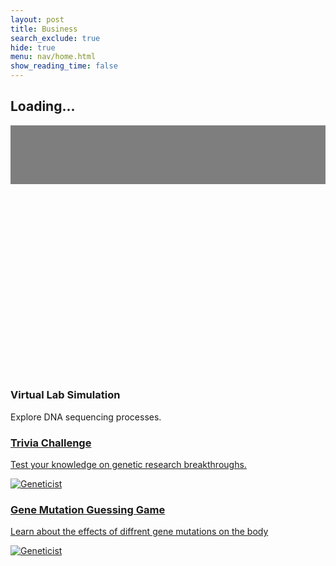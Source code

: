 ```yaml
---
layout: post
title: Business
search_exclude: true
hide: true
menu: nav/home.html
show_reading_time: false
---
```

<head>
    <meta charset="UTF-8">
    <meta name="viewport" content="width=device-width, initial-scale=1.0">
    <title>Illumina Interactive Biotech Education</title>
    <script src="https://cdn.tailwindcss.com"></script>
    <style>
        /* For Webkit Browsers (Chrome, Edge, Safari) */
        ::-webkit-scrollbar {
            width: 9px; /* Adjust scrollbar width */
            height: 50%; /* Limit the track length */
        }
        ::-webkit-scrollbar-thumb {
            background-color: #1543a9; /* Change scrollbar color */
            border-radius: 10px; /* Round edges */
        }
        ::-webkit-scrollbar-track {
            background: #000000; /* Track background */
        }
        /* Loading Screen */
        .loader {
            border-top-color: #1E3A8A;
            animation: spin 1s infinite linear;
        }
        @keyframes spin {
            0% {
                transform: rotate(0deg);
            }
            100% {
                transform: rotate(360deg);
            }
        }
        /* Fade-in animation */
        .fade-in {
            opacity: 0;
            transform: translateY(40px);
            transition: opacity 1s ease-out, transform 1s ease-out;
        }
        .fade-in.visible {
            opacity: 1;
            transform: translateY(0);
        }
        /* Gradient Animation */
        @keyframes gradient {
            0% {
                background-position: 0% 50%;
            }
            50% {
                background-position: 100% 50%;
            }
            100% {
                background-position: 0% 50%;
            }
        }
        .animate-gradient {
            background-size: 200% 200%;
            animation: gradient 10s ease infinite;
        }
        /* Typewriter effect */
        .typewriter {
            font-size: 6rem;
            font-weight: 900;
            overflow: hidden;
            white-space: nowrap;
            margin: 0 auto;
            word-spacing: 0.2em; /* Adjusted word-spacing */
            line-height: 1.2;
        }
        .typewriter .text {
            display: inline-block;
            opacity: 0;
        }
        .second-line {
            display: block;
        }
        /* Slogan Styling */
        .slogan {
            font-size: 2rem;
            margin-top: 1rem;
            opacity: 0;
            transition: opacity 1s ease-out; /* Fade in transition */
        }
        /* Welcome Section BG IMG */
        #welcome {
            position: relative; /* Ensure positioning for the overlay */
            background: url(https://scitechdaily.com/images/DNA-Genetics.gif) no-repeat center center; 
            background-size: cover;
        }
        /* Overlay to dim the background */
        #welcome::before {
            content: "";
            position: absolute;
            top: 0;
            left: 0;
            width: 100%;
            height: 100%;
            background: rgba(0, 0, 0, 0.5); /* Adjust opacity (0.5 = 50% dim) */
            z-index: 1; /* Ensures the overlay is on top */
        }
        /* Ensure text and content are above the overlay */
        #welcome > * {
            position: relative;
            z-index: 2;
        }
        /* Welcome Section BG IMG */
        #welcome {
            background: url(https://scitechdaily.com/images/DNA-Genetics.gif) no-repeat center center; 
            background-size: cover;
        }
        /* Neon Glow Animation */
        @keyframes neonGlow {
            0% {
                box-shadow: 0 0 5px #66FFFF, 0 0 10px #66FFFF, 0 0 20px #66FFFF, 0 0 40px #66FFFF;
            }
            50% {
                box-shadow: 0 0 10px #FFFFFF, 0 0 20px #FFFFFF, 0 0 40px #FFFFFF, 0 0 80px #326ebf;
            }
            100% {
                box-shadow: 0 0 5px #66FFFF, 0 0 10px #FFFFFF, 0 0 20px #66FFFF, 0 0 40px #66FFFF;
            }
        }
        .neon-glow {
            animation: neonGlow 2s ease-in-out infinite alternate;
            color: #fff;
        }
        /* AI Solutions Cards */
        .ai-card {
            transition: transform 0.3s ease-in-out, box-shadow 0.3s ease-in-out;
        }
        .ai-card:hover {
            transform: scale(1.05);
            animation: neonGlow 1.5s ease-in-out infinite alternate;
            box-shadow: 0 0 10px #ff00ff, 0 0 20px #ff00ff, 0 0 30px #ff00ff;
        }
    </style>
</head>

<body class="bg-black text-white relative">
    <!-- Loading Screen -->
    <div id="loading-screen" class="fixed inset-0 bg-blue-200 flex items-center justify-center z-50">
        <div class="text-center">
            <div class="loader ease-linear rounded-full border-8 border-t-8 border-blue-500 h-32 w-32 mb-4"></div>
            <h2 class="text-4xl font-semibold text-blue-900">Loading...</h2>
        </div>
    </div>
    <!-- Welcome Section with Typewriter Effect -->
    <section id="welcome" class="h-screen flex flex-col items-center justify-center text-center bg-black text-white-200 ">
        <h1 class="typewriter"></h1>
        <h2 id="slogan" class="slogan text-4xl" style="color:rgb(255, 255, 255); text-shadow: 0 0 2px rgb(162, 188, 220), 0 0 2px rgb(77, 146, 207), 0 0 4px rgb(88, 77, 207), 0 0 4px rgb(77, 207, 168)">Illumina Biotech: Igniting Curiosity, Advancing Science</h2>
    </section>
    <!-- About Us Section -->
    <section id="about" class="h-screen flex flex-col items-center justify-center text-center bg-black text-white">
        <h2 class="text-7xl font-extrabold text-white-600 fade-in mb-6">About Us</h2>
        <p class="text-3xl text-white-900 max-w-5xl fade-in">
            The Illumina Biotech Education Game is an innovative initiative designed to engage students and the community in the fascinating world of biotechnology. Through interactive gameplay and real-world challenges, participants explore DNA, genetics, and cutting-edge scientific advancements in a fun and immersive way. 
        </p>
    </section>
    <!-- Our Mission Section -->
    <section id="mission" class="h-screen flex flex-col items-center justify-center text-center py-20 bg-gray-900 text-white">
        <h3 class="text-6xl font-bold mt-8 text-white-900 fade-in">Our Mission</h3>
        <p class="text-3xl text-white-700 mt-4 max-w-5xl fade-in">
            Our mission aims to spark curiosity, inspire future scientists, and make biotech education accessible to all.
        </p>
    </section>
    <!-- AI Solutions Section -->
    <section id="ai-solutions" class="py-20 bg-black">
        <h2 class="text-7xl font-bold text-center text-white mb-10 fade-in">Interactive Activities</h2>
        <div class="grid grid-cols-1 md:grid-cols-3 gap-8">
            <div class="bg-white rounded-lg shadow-lg overflow-hidden transform transition-transform duration-500 hover:scale-105 ai-card">
                <div class="p-6">
                    <h3 class="text-3xl font-bold mb-2 text-black">Virtual Lab Simulation</h3>
                    <p class="text-xl text-black">Explore DNA sequencing processes.</p>
                </div>
            </div>
            <a href="{{site.baseurl}}/trivia" target="_self">
                <div class="bg-white rounded-lg shadow-lg overflow-hidden transform transition-transform duration-500 hover:scale-105 ai-card">
                    <div class="p-6">
                        <h3 class="text-3xl font-bold mb-2 text-black">Trivia Challenge</h3>
                        <p class="text-xl text-black">Test your knowledge on genetic research breakthroughs.</p>
                        <img src="https://scitechdaily.com/images/DNA-Technology-Concept.gif" alt="Geneticist" class="w-full h-full object-cover opacity-80 group-hover:opacity-100 transition-opacity duration-300">
                    </div>
                </div>
            </a>
            <a href="{{site.baseurl}}/genes" target="_self">
            <div class="bg-white rounded-lg shadow-lg overflow-hidden transform transition-transform duration-500 hover:scale-105 ai-card">
                <div class="p-6">
                    <h3 class="text-3xl font-bold mb-2 text-black">Gene Mutation Guessing Game</h3>
                    <p class="text-xl text-black">Learn about the effects of diffrent gene mutations on the body</p>
                    <img src="https://scitechdaily.com/images/DNA-Technology-Concept.gif" alt="Geneticist" class="w-full h-full object-cover opacity-80 group-hover:opacity-100 transition-opacity duration-300">
                </div>
            </div>
            </a>
        </div>
    </section>
    <script>
        document.addEventListener("DOMContentLoaded", function () {
            const loadingScreen = document.getElementById('loading-screen');
            window.addEventListener('load', function () {
                loadingScreen.style.display = 'none';
            });
            // Typewriter effect for the welcome message
            const text = "Welcome to Illumina Education";
            const typewriterElement = document.querySelector(".typewriter");
            const sloganElement = document.getElementById("slogan");
            let index = 0;
            function type() {
                if (index < text.length) {
                    const span = document.createElement('span');
                    span.textContent = text.charAt(index) === ' ' ? '\u00A0' : text.charAt(index); // Use non-breaking space for spaces
                    span.classList.add('text');
                    typewriterElement.appendChild(span);
                    setTimeout(() => {
                        span.style.opacity = 1;
                    }, 50 * index);
                    index++;
                    setTimeout(type, 80);
                } else {
                    // Once typing is finished, show the slogan
                    sloganElement.style.opacity = 1; // Make slogan visible
                }
            }
            type();
            // Fade in effect for other elements
            const fadeInElements = document.querySelectorAll('.fade-in');
            window.addEventListener('scroll', function () {
                fadeInElements.forEach(function (element) {
                    if (element.getBoundingClientRect().top < window.innerHeight) {
                        element.classList.add('visible');
                    }
                });
            });
        });
    </script>
</body>
</html>
